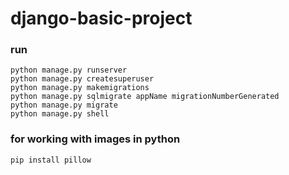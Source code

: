 # django-basic-project

### run
```
python manage.py runserver
python manage.py createsuperuser
python manage.py makemigrations
python manage.py sqlmigrate appName migrationNumberGenerated
python manage.py migrate
python manage.py shell
```
### for working with images in python
```
pip install pillow 
```
